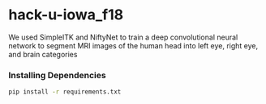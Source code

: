 # hack-u-iowa_f18
We used SimpleITK and NiftyNet to train a deep convolutional neural network to segment MRI images of the human head into left eye, right eye, and brain categories
  
### Installing Dependencies
```bash
pip install -r requirements.txt
```
